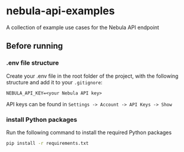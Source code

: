 # nebula-api-examples
A collection of example use cases for the Nebula API endpoint

## Before running

### .env file structure
Create your .env file in the root folder of the project, with the following structure and add it to your `.gitignore`:
```
NEBULA_API_KEY=<your Nebula API key>
```

API keys can be found in `Settings -> Account -> API Keys -> Show`


### install Python packages
Run the following command to install the required Python packages
```bash
pip install -r requirements.txt
```

